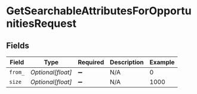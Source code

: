 # GetSearchableAttributesForOpportunitiesRequest


## Fields

| Field              | Type               | Required           | Description        | Example            |
| ------------------ | ------------------ | ------------------ | ------------------ | ------------------ |
| `from_`            | *Optional[float]*  | :heavy_minus_sign: | N/A                | 0                  |
| `size`             | *Optional[float]*  | :heavy_minus_sign: | N/A                | 1000               |